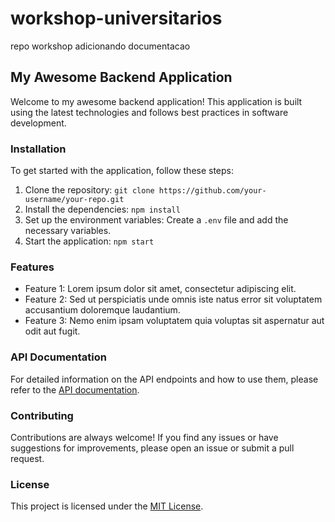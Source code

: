 # workshop-universitarios

repo workshop adicionando documentacao

## My Awesome Backend Application

Welcome to my awesome backend application! This application is built using the latest technologies and follows best practices in software development.

### Installation

To get started with the application, follow these steps:

1. Clone the repository: `git clone https://github.com/your-username/your-repo.git`
2. Install the dependencies: `npm install`
3. Set up the environment variables: Create a `.env` file and add the necessary variables.
4. Start the application: `npm start`

### Features

- Feature 1: Lorem ipsum dolor sit amet, consectetur adipiscing elit.
- Feature 2: Sed ut perspiciatis unde omnis iste natus error sit voluptatem accusantium doloremque laudantium.
- Feature 3: Nemo enim ipsam voluptatem quia voluptas sit aspernatur aut odit aut fugit.

### API Documentation

For detailed information on the API endpoints and how to use them, please refer to the [API documentation](/docs/api.md).

### Contributing

Contributions are always welcome! If you find any issues or have suggestions for improvements, please open an issue or submit a pull request.

### License

This project is licensed under the [MIT License](LICENSE).

